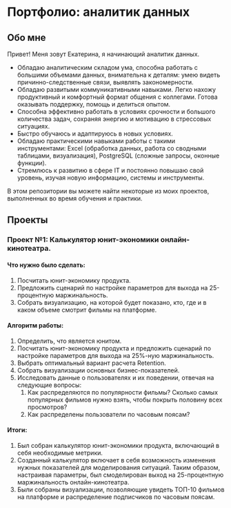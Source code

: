 # Портфолио: аналитик данных
## Обо мне 
Привет! Меня зовут Екатерина, я начинающий аналитик данных. 
- Обладаю аналитическим складом ума, способна работать с большими объемами данных, внимательна к деталям: умею видеть причинно-следственные связи, выявлять закономерности.
- Обладаю развитыми коммуникативными навыками. Легко нахожу продуктивный и комфортный формат общения с коллегами. Готова оказывать поддержку, помощь и делиться опытом.
- Способна эффективно работать в условиях срочности и большого количества задач, сохраняя энергию и мотивацию в стрессовых ситуациях.
- Быстро обучаюсь и адаптируюсь в новых условиях.
- Обладаю практическими навыками работы с такими инструментами: Excel (обработка данных, работа со сводными таблицами, визуализация), PostgreSQL (сложные запросы, оконные функции).
- Стремлюсь к развитию в сфере IT и постоянно повышаю свой уровень, изучая новую информацию, системы и инструменты.

В этом репозитории вы можете найти некоторые из моих проектов, выполненных во время обучения и практики.
## Проекты
### Проект №1: Калькулятор юнит-экономики онлайн-кинотеатра.

#### Что нужно было сделать:
1. Посчитать юнит-экономику продукта.
2. Предложить сценарий по настройке параметров для выхода на 25-процентную маржинальность.
3. Собрать визуализацию, на которой будет показано, кто, где и в каком объеме смотрит фильмы на платформе.

#### Алгоритм работы:
1. Определить, что является юнитом.
2. Посчитать юнит-экономику продукта и предложить сценарий по настройке параметров для выхода на 25%-ную маржинальность.
3. Выбрать оптимальный вариант расчета Retention. 
4. Собрать визуализации основных бизнес-показателей.
5. Исследовать данные о пользователях и их поведении, отвечая на следующие вопросы:
    1. Как распределяются по популярности фильмы? Сколько самых популярных фильмов нужно взять, чтобы покрыть половину всех просмотров?
    2. Как распределены пользователи по часовым поясам?

#### Итоги:
1. Был собран калькулятор юнит-экономики продукта, включающий в себя необходимые метрики.
2. Созданный калькулятор включает в себя возможность изменения нужных показателей для моделирования ситуаций. Таким образом, настраивая параметры, был смоделирован выход на 25-процентную маржинальность онлайн-кинотеатра.
3. Были собраны визуализации, позволяющие увидеть ТОП-10 фильмов на платформе и распределение подписчиков по часовым поясам. 
